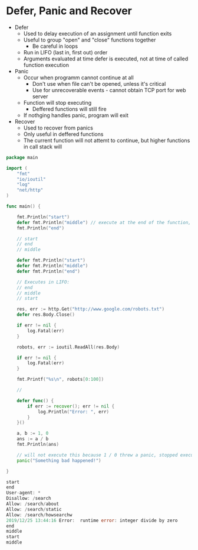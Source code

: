 # Defer, Panic and Recover

- Defer
    - Used to delay execution of an assignment until function exits
    - Useful to group "open" and "close" functions together
        - Be careful in loops
    - Run in LIFO (last in, first out) order
    - Arguments evaluated at time defer is executed, not at time of called function execution
- Panic
    - Occur when programm cannot continue at all
        - Don't use when file can't be opened, unless it's critical
        - Use for unrecoverable events - cannot obtain TCP port for web server
    - Function will stop executing
        - Deffered functions will still fire
    - If nothging handles panic, program will exit
- Recover
    - Used to recover from panics
    - Only useful in deffered functions
    - The current function will not attemt to continue, but higher functions in call stack will

```go
package main

import (
    "fmt"
    "io/ioutil"
    "log"
    "net/http"
)

func main() {

    fmt.Println("start")
    defer fmt.Println("middle") // execute at the end of the function, before return
    fmt.Println("end")

    // start
    // end
    // middle

    defer fmt.Println("start")
    defer fmt.Println("middle")
    defer fmt.Println("end")

    // Executes in LIFO:
    // end
    // middle
    // start

    res, err := http.Get("http://www.google.com/robots.txt")
    defer res.Body.Close()

    if err != nil {
        log.Fatal(err)
    }

    robots, err := ioutil.ReadAll(res.Body)

    if err != nil {
        log.Fatal(err)
    }

    fmt.Printf("%s\n", robots[0:100])

    //

    defer func() {
        if err := recover(); err != nil {
            log.Println("Error: ", err)
        }
    }()

    a, b := 1, 0
    ans := a / b
    fmt.Println(ans)

    // will not execute this because 1 / 0 threw a panic, stopped execution
    panic("Something bad happened!")

}
```

```go
start
end
User-agent: *
Disallow: /search
Allow: /search/about
Allow: /search/static
Allow: /search/howsearchw
2019/12/25 13:44:16 Error:  runtime error: integer divide by zero
end
middle
start
middle                            
```